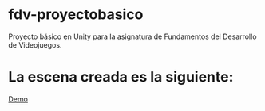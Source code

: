 # fdv-proyectobasico

Proyecto básico en Unity para la asignatura de Fundamentos del Desarrollo de Videojuegos.

# La escena creada es la siguiente:
[Demo](demo.gif)
